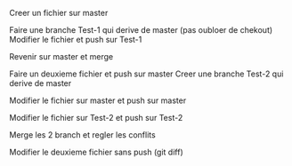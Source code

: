 Creer un fichier sur master

Faire une branche Test-1 qui derive de master (pas oubloer de chekout)
Modifier le fichier et push sur Test-1

Revenir sur master et merge

Faire un deuxieme fichier et push sur master
Creer une branche Test-2 qui derive de master

Modifier le fichier sur master et push sur master

Modifier le fichier sur Test-2 et push sur Test-2

Merge les 2 branch et regler les conflits

Modifier le deuxieme fichier sans push (git diff)

